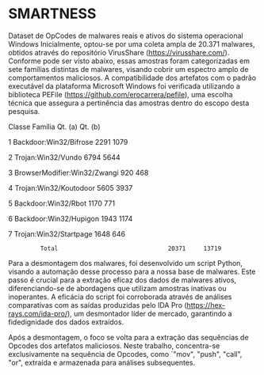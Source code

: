 # SMARTNESS
Dataset de OpCodes de malwares reais e ativos do sistema operacional Windows
Inicialmente, optou-se por uma coleta ampla de 20.371 malwares, obtidos através do repositório VirusShare (https://virusshare.com/). Conforme pode ser visto abaixo, essas amostras foram categorizadas em sete famílias distintas de malwares, visando cobrir um espectro amplo de comportamentos maliciosos. A compatibilidade dos artefatos com o padrão executável da plataforma Microsoft Windows foi verificada utilizando a biblioteca PEFile (https://github.com/erocarrera/pefile), uma escolha técnica que assegura a pertinência das amostras dentro do escopo desta pesquisa.

Classe	      Família	                            Qt. (a)  Qt. (b)

1	      Backdoor:Win32/Bifrose	         2291     1079

2	      Trojan:Win32/Vundo	                6794	    5644

3	      BrowserModifier:Win32/Zwangi	          920	     468

4	      Trojan:Win32/Koutodoor	         5605	    3937

5	      Backdoor:Win32/Rbot	                1170	     771

6	      Backdoor:Win32/Hupigon	         1943	    1174

7	      Trojan:Win32/Startpage	         1648	     646

             Total	                             20371	   13719

Para a desmontagem dos malwares, foi desenvolvido um script Python, visando a automação desse processo para a nossa base de malwares. Este passo é crucial para a extração eficaz dos dados de malwares ativos, diferenciando-se de abordagens que utilizam amostras inativas ou inoperantes. A eficácia do script foi corroborada através de análises comparativas com as saídas produzidas pelo IDA Pro (https://hex-rays.com/ida-pro/), um desmontador líder de mercado, garantindo a fidedignidade dos dados extraídos.

Após a desmontagem, o foco se volta para a extração das sequências de Opcodes dos artefatos maliciosos. Neste trabalho, concentra-se exclusivamente na sequência de Opcodes, como `"mov", "push", "call", "or", extraída e armazenada para análises subsequentes.




